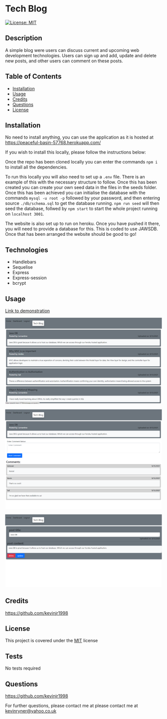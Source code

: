 # Tech Blog  

[![License: MIT](https://img.shields.io/badge/License-MIT-yellow.svg)](https://opensource.org/licenses/MIT)

## Description  
A simple blog were users can discuss current and upcoming web development technologies. Users can sign up and add, update and delete new posts, and other users can comment on these posts.   
  
## Table of Contents  
- [Installation](#installation)
- [Usage](#usage)
- [Credits](#credits)
- [Questions](#questions)
- [License](#license)


## Installation 
No need to install anything, you can use the application as it is hosted at https://peaceful-basin-57768.herokuapp.com/

If you wish to install this locally, please follow the instructions below: 

Once the repo has been cloned locally you can enter the commands `npm i` to install all the dependencies.

To run this locally you will also need to set up a `.env` file. There is an example of this with the necessary structure to follow. Once this has been created you can create your own seed data in the files in the seeds folder. Once this has been achieved you can initialise the database with the commands `mysql -u root -p` followed by your password, and then entering source `./db/schema.sql` to get the database running. `npm run seed` will then seed the database, follwed by `npm start` to start the whole project running on `localhost 3001`.

The website is also set up to run on heroku. Once you have pushed it there, you will need to provide a database for this. This is coded to use JAWSDB. Once that has been arranged the website should be good to go!

## Technologies 
- Handlebars
- Sequelise
- Express
- Express-session
- bcrypt 

## Usage
[Link to demonstration](https://drive.google.com/file/d/1EMoW1hc-s-rXs7XZ51HIP1reS-zMb-h7/view)

![screenshot](./assets/techBlogHomepage.png)


![screenshot](./assets/techBlogPost.png)


![screenshot](./assets/techBlogEditPost.png)

## Credits    
https://github.com/kevinjr1998    
  
## License 
This project is covered under the [MIT](https://opensource.org/licenses/MIT) license

## Tests    
No tests required

## Questions
https://github.com/kevinjr1998

For further questions, please contact me at please contact me at kevinryner@yahoo.co.uk     
